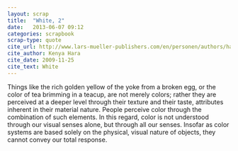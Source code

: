 ```yaml
---
layout: scrap
title:  "White, 2"
date:   2013-06-07 09:12
categories: scrapbook
scrap-type: quote
cite_url: http://www.lars-mueller-publishers.com/en/personen/authors/hara-kenya/weiss
cite_author: Kenya Hara
cite_date: 2009-11-25
cite_text: White
---
```


Things like the rich golden yellow of the yoke from a broken egg, or the color of tea brimming in a teacup, are not merely colors; rather they are perceived at a deeper level through their texture and their taste, attributes inherent in their material nature. People perceive color through the combination of such elements. In this regard, color is not understood through our visual senses alone, but through all our senses. Insofar as color systems are based solely on the physical, visual nature of objects, they cannot convey our total response.